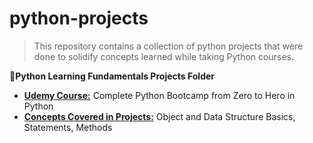 # python-projects

> This repository contains a collection of python projects that were done to solidify concepts learned while taking Python courses.

:open_file_folder:**Python Learning Fundamentals Projects Folder**
* <ins>**Udemy Course:**</ins>   Complete Python Bootcamp from Zero to Hero in Python
* <ins>**Concepts Covered in Projects:**</ins>   Object and Data Structure Basics, Statements, Methods
